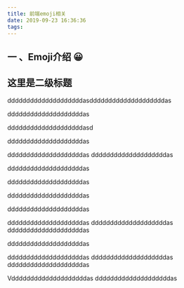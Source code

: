 ```yaml
---
title: 前端emoji相关
date: 2019-09-23 16:36:36
tags:
---
```


## 一 、Emoji介绍 😀

## 这里是二级标题

ddddddddddddddddddddasddddddddddddddddddddas

ddddddddddddddddddddas

ddddddddddddddddddddasd

ddddddddddddddddddddas

<!-- more -->
ddddddddddddddddddddas
ddddddddddddddddddddas

ddddddddddddddddddddas

ddddddddddddddddddddas

ddddddddddddddddddddas

ddddddddddddddddddddas

ddddddddddddddddddddas
ddddddddddddddddddddas
ddddddddddddddddddddas

ddddddddddddddddddddas

ddddddddddddddddddddas
ddddddddddddddddddddas
ddddddddddddddddddddas

Vddddddddddddddddddddas
ddddddddddddddddddddas
